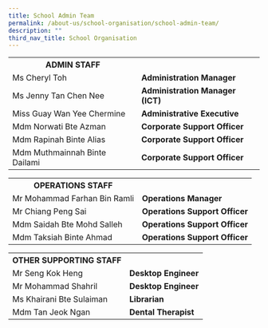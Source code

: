 ```yaml
---
title: School Admin Team
permalink: /about-us/school-organisation/school-admin-team/
description: ""
third_nav_title: School Organisation
---
```

<table>
<tbody>
<tr>
<th>ADMIN STAFF</th>
</tr>
<tr>
<td>Ms Cheryl Toh</td>
<td><strong>Administration Manager</strong></td>
</tr>
<tr>
<td>Ms Jenny Tan Chen Nee</td>
<td><strong>Administration Manager (ICT)</strong></td>
</tr>
<tr>
<td>Miss Guay Wan Yee Chermine</td>
<td><strong>Administrative Executive</strong></td>
</tr>
<tr>
<td>Mdm Norwati Bte Azman</td>
<td><strong>Corporate Support Officer</strong></td>
</tr>
<tr>
<td>Mdm Rapinah Binte Alias</td>
<td><strong>Corporate Support Officer</strong></td>
</tr>
	<td>Mdm Muthmainnah Binte Dailami</td>
<td><strong>Corporate Support Officer</strong></td>
</tr>
</tbody>
</table>
<table>
<tbody>
<tr>
<th>OPERATIONS STAFF</th>
</tr>
<tr>

</tr>
<tr>
<td>Mr Mohammad Farhan Bin Ramli</td>
<td><strong>Operations Manager</strong></td>
</tr>
<tr>
<td>Mr Chiang Peng Sai</td>
<td><strong>Operations Support Officer</strong></td>
</tr>
<tr>
<td>Mdm Saidah Bte Mohd Salleh</td>
<td><strong>Operations Support Officer</strong></td>
</tr>
	<td>Mdm Taksiah Binte Ahmad</td>
<td><strong>Operations Support Officer</strong></td>
</tr>
</tbody>
</table>
<table>
<tbody>
<tr>
<th>OTHER SUPPORTING STAFF</th>
</tr>
<tr>

</tr>
<tr>
<td>Mr Seng Kok Heng</td>
<td><strong>Desktop Engineer</strong></td>
</tr>
<tr>
	<td>Mr Mohammad Shahril</td>
<td><strong>Desktop Engineer</strong></td>
</tr>
<tr>
<td>Ms Khairani Bte Sulaiman</td>
<td><strong>Librarian</strong></td>
</tr>
<tr>
<td>Mdm Tan Jeok Ngan</td>
<td><strong>Dental Therapist</strong></td>
</tr>
</tbody>
</table>